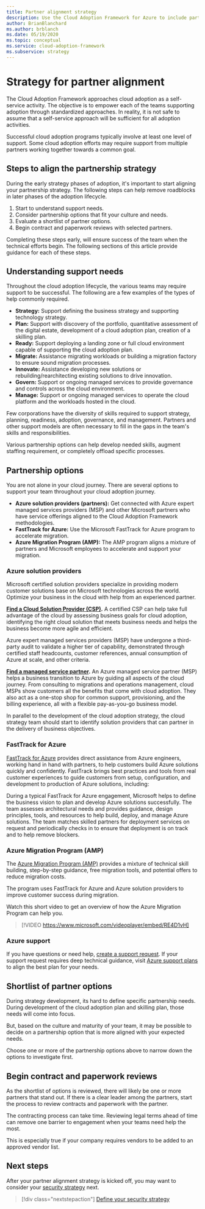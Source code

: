 ```yaml
---
title: Partner alignment strategy
description: Use the Cloud Adoption Framework for Azure to include partner alignment in your strategy
author: BrianBlanchard
ms.author: brblanch
ms.date: 05/19/2020
ms.topic: conceptual
ms.service: cloud-adoption-framework
ms.subservice: strategy
---
```


<!-- cSpell:ignore MSPs -->

# Strategy for partner alignment

The Cloud Adoption Framework approaches cloud adoption as a self-service activity. The objective is to empower each of the teams supporting adoption through standardized approaches. In reality, it is not safe to assume that a self-service approach will be sufficient for all adoption activities.

Successful cloud adoption programs typically involve at least one level of support. Some cloud adoption efforts may require support from multiple partners working together towards a common goal.

## Steps to align the partnership strategy

During the early strategy phases of adoption, it's important to start aligning your partnership strategy. The following steps can help remove roadblocks in later phases of the adoption lifecycle.

1. Start to understand support needs.
1. Consider partnership options that fit your culture and needs.
1. Evaluate a shortlist of partner options.
1. Begin contract and paperwork reviews with selected partners.

Completing these steps early, will ensure success of the team when the technical efforts begin. The following sections of this article provide guidance for each of these steps.

## Understanding support needs

Throughout the cloud adoption lifecycle, the various teams may require support to be successful. The following are a few examples of the types of help commonly required.

- **Strategy:** Support defining the business strategy and supporting technology strategy.
- **Plan:** Support with discovery of the portfolio, quantitative assessment of the digital estate, development of a cloud adoption plan, creation of a skilling plan.
- **Ready:** Support deploying a landing zone or full cloud environment capable of supporting the cloud adoption plan.
- **Migrate:** Assistance migrating workloads or building a migration factory to ensure sound migration processes.
- **Innovate:** Assistance developing new solutions or rebuilding/rearchitecting existing solutions to drive innovation.
- **Govern:** Support or ongoing managed services to provide governance and controls across the cloud environment.
- **Manage:** Support or ongoing managed services to operate the cloud platform and the workloads hosted in the cloud.

Few corporations have the diversity of skills required to support strategy, planning, readiness, adoption, governance, and management. Partners and other support models are often necessary to fill in the gaps in the team's skills and responsibilities.

Various partnership options can help develop needed skills, augment staffing requirement, or completely offload specific processes.

## Partnership options

You are not alone in your cloud journey. There are several options to support your team throughout your cloud adoption journey.

- **Azure solution providers (partners):** Get connected with Azure expert managed services providers (MSP) and other Microsoft partners who have service offerings aligned to the Cloud Adoption Framework methodologies.
- **FastTrack for Azure:** Use the Microsoft FastTrack for Azure program to accelerate migration.
- **Azure Migration Program (AMP):** The AMP program aligns a mixture of partners and Microsoft employees to accelerate and support your migration.

### Azure solution providers

Microsoft certified solution providers specialize in providing modern customer solutions base on Microsoft technologies across the world. Optimize your business in the cloud with help from an experienced partner.

**[Find a Cloud Solution Provider (CSP)](https://www.microsoft.com/solution-providers/home).** A certified CSP can help take full advantage of the cloud by assessing business goals for cloud adoption, identifying the right cloud solution that meets business needs and helps the business become more agile and efficient.

Azure expert managed services providers (MSP) have undergone a third-party audit to validate a higher tier of capability, demonstrated through certified staff headcounts, customer references, annual consumption of Azure at scale, and other criteria.

**[Find a managed service partner](https://www.microsoft.com/solution-providers/search?cacheid=16a3b49b-fef2-449d-bdf0-628008114cca).** An Azure managed service partner (MSP) helps a business transition to Azure by guiding all aspects of the cloud journey. From consulting to migrations and operations management, cloud MSPs show customers all the benefits that come with cloud adoption. They also act as a one-stop shop for common support, provisioning, and the billing experience, all with a flexible pay-as-you-go business model.

In parallel to the development of the cloud adoption strategy, the cloud strategy team should start to identify solution providers that can partner in the delivery of business objectives.

### FastTrack for Azure

[FastTrack for Azure](https://azure.microsoft.com/programs/azure-fasttrack) provides direct assistance from Azure engineers, working hand in hand with partners, to help customers build Azure solutions quickly and confidently. FastTrack brings best practices and tools from real customer experiences to guide customers from setup, configuration, and development to production of Azure solutions, including:

During a typical FastTrack for Azure engagement, Microsoft helps to define the business vision to plan and develop Azure solutions successfully. The team assesses architectural needs and provides guidance, design principles, tools, and resources to help build, deploy, and manage Azure solutions. The team matches skilled partners for deployment services on request and periodically checks in to ensure that deployment is on track and to help remove blockers.

### Azure Migration Program (AMP)

The [Azure Migration Program (AMP)](https://azure.microsoft.com/migration/migration-program) provides a mixture of technical skill building, step-by-step guidance, free migration tools, and potential offers to reduce migration costs.

The program uses FastTrack for Azure and Azure solution providers to improve customer success during migration.

Watch this short video to get an overview of how the Azure Migration Program can help you.

<!-- markdownlint-disable MD034 -->

> [!VIDEO https://www.microsoft.com/videoplayer/embed/RE4D1vH]

<!-- markdownlint-enable MD034 -->

### Azure support

If you have questions or need help, [create a support request](https://portal.azure.com/#blade/microsoft_azure_support/helpandsupportblade/newsupportrequest). If your support request requires deep technical guidance, visit [Azure support plans](https://azure.microsoft.com/support/plans) to align the best plan for your needs.

## Shortlist of partner options

During strategy development, its hard to define specific partnership needs. During development of the cloud adoption plan and skilling plan, those needs will come into focus.

But, based on the culture and maturity of your team, it may be possible to decide on a partnership option that is more aligned with your expected needs.

Choose one or more of the partnership options above to narrow down the options to investigate first.

## Begin contract and paperwork reviews

As the shortlist of options is reviewed, there will likely be one or more partners that stand out. If there is a clear leader among the partners, start the process to review contracts and paperwork with the partner.

The contracting process can take time. Reviewing legal terms ahead of time can remove one barrier to engagement when your teams need help the most.

This is especially true if your company requires vendors to be added to an approved vendor list.

## Next steps

After your partner alignment strategy is kicked off, you may want to consider your [security strategy](./define-security-strategy.md) next.

> [!div class="nextstepaction"]
> [Define your security strategy](./define-security-strategy.md)
